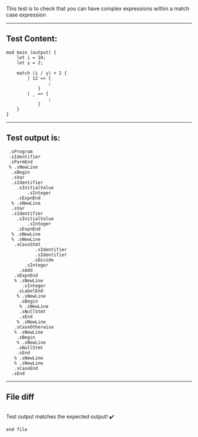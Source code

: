 This test is to check that you can have complex expressions within a match case expression

-------------------------

Test Content: 
-------------------------
```
mod main (output) {
    let i = 10;
    let y = 2;

    match (i / y) + 2 {
        | 12 => {
                ;
            }
        | _ => {
                ;
            }
    }
}
```
------------------------
Test output is: 
-------------------------
```
 .sProgram
 .sIdentifier
 .sParmEnd
 % .sNewLine
  .sBegin
  .sVar
  .sIdentifier
    .sInitialValue
        .sInteger
    .sExpnEnd
  % .sNewLine
  .sVar
  .sIdentifier
    .sInitialValue
        .sInteger
    .sExpnEnd
  % .sNewLine
  % .sNewLine
   .sCaseStmt
           .sIdentifier
           .sIdentifier
          .sDivide
       .sInteger
     .sAdd
   .sExpnEnd
   % .sNewLine
      .sInteger
    .sLabelEnd
    % .sNewLine
     .sBegin
     % .sNewLine
     .sNullStmt
     .sEnd
    % .sNewLine
   .sCaseOtherwise
   % .sNewLine
    .sBegin
    % .sNewLine
    .sNullStmt
    .sEnd
   % .sNewLine
   % .sNewLine
   .sCaseEnd
  .sEnd

```
------------------------

File diff
-------------------------
```diff

```
Test output matches the expected output! :heavy_check_mark:

```
end file
